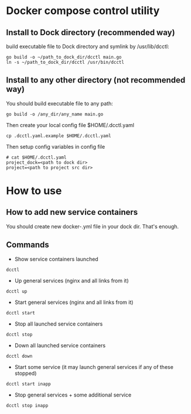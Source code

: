# Docker compose control utility

## Install to Dock directory (recommended way)

build executable file to Dock directory and symlink by /usr/lib/dcctl:
```
go build -o ~/path_to_dock_dir/dcctl main.go
ln -s ~/path_to_dock_dir/dcctl /usr/bin/dcctl
```
## Install to any other directory (not recommended way)
You should build executable file to any path:
```
go build -o /any_dir/any_name main.go
```
Then create your local config file  $HOME/.dcctl.yaml
```
cp .dcctl.yaml.example $HOME/.dcctl.yaml
```
Then setup config variables in config file
```
# cat $HOME/.dcctl.yaml
project_dock=<path to dock dir>
project=<path to project src dir>
```
# How to use
## How to add new service containers
You should create new docker-<servicename>.yml file in your dock dir.
That's enough.

## Commands
- Show service containers launched
```
dcctl
```
- Up general services (nginx and all links from it)
```
dcctl up
```

- Start general services (nginx and all links from it)
```
dcctl start
```

- Stop all launched service containers
```
dcctl stop
```

- Down all launched service containers
```
dcctl down
```

- Start some service (it may launch general services if any of these stopped)
```
dcctl start inapp
```

- Stop general services + some additional service
```
dcctl stop inapp
```
